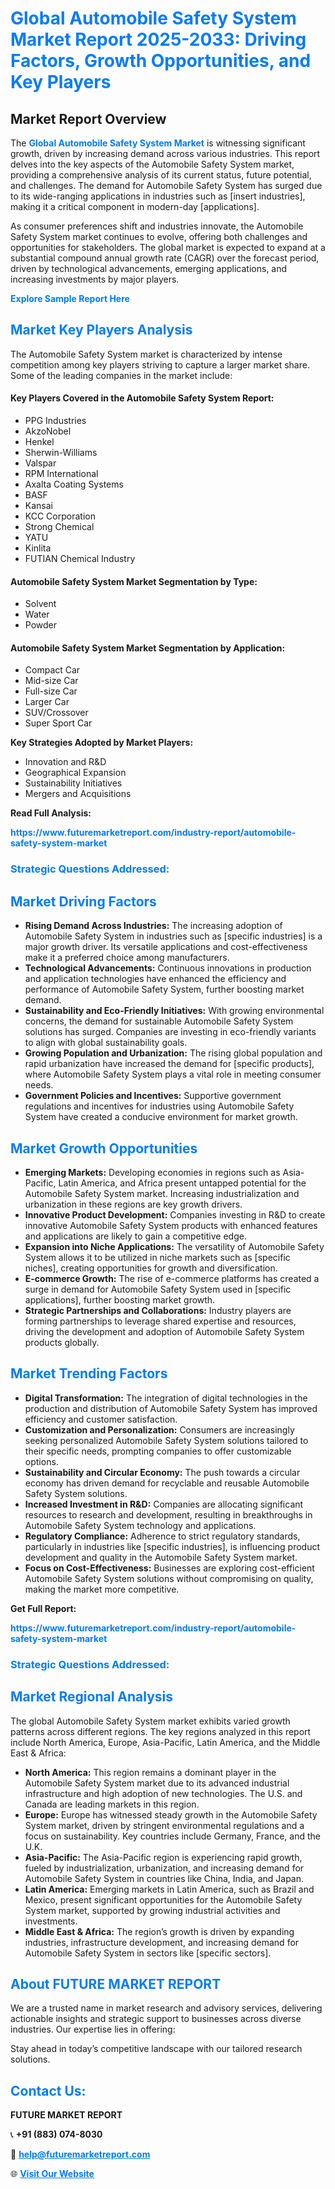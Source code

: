 <h1 style="color: #007BFF;">Global Automobile Safety System Market Report 2025-2033: Driving Factors, Growth Opportunities, and Key Players</h1>

<section id="overview">
<h2>Market Report Overview</h2>
<p>The <a href="https://www.futuremarketreport.com/industry-report/automobile-safety-system-market" style="color: #007BFF; text-decoration: none;"><strong>Global Automobile Safety System Market</strong></a> is witnessing significant growth, driven by increasing demand across various industries. This report delves into the key aspects of the Automobile Safety System market, providing a comprehensive analysis of its current status, future potential, and challenges. The demand for Automobile Safety System has surged due to its wide-ranging applications in industries such as [insert industries], making it a critical component in modern-day [applications].</p>
<p>As consumer preferences shift and industries innovate, the Automobile Safety System market continues to evolve, offering both challenges and opportunities for stakeholders. The global market is expected to expand at a substantial compound annual growth rate (CAGR) over the forecast period, driven by technological advancements, emerging applications, and increasing investments by major players.</p>
</section>

<section id="overview">
<p><a href="https://www.futuremarketreport.com/request-sample/reportId=36437" style="color: #007BFF; text-decoration: none;"><strong>Explore Sample Report Here</strong></a></p>
</section>

<section id="key-players">
<h2 style="color: #007BFF;">Market Key Players Analysis</h2>
<p>The Automobile Safety System market is characterized by intense competition among key players striving to capture a larger market share. Some of the leading companies in the market include:</p>
<h4>Key Players Covered in the Automobile Safety System Report:</h4>
<ul><li>PPG Industries</li><li>AkzoNobel</li><li>Henkel</li><li>Sherwin-Williams</li><li>Valspar</li><li>RPM International</li><li>Axalta Coating Systems</li><li>BASF</li><li>Kansai</li><li>KCC Corporation</li><li>Strong Chemical</li><li>YATU</li><li>Kinlita</li><li>FUTIAN Chemical Industry</li></ul>
<h4>Automobile Safety System Market Segmentation by Type:</h4>
<ul><li>Solvent</li><li>Water</li><li>Powder</li></ul>

<h4>Automobile Safety System Market Segmentation by Application:</h4>
<ul><li>Compact Car</li><li>Mid-size Car</li><li>Full-size Car</li><li>Larger Car</li><li>SUV/Crossover</li><li>Super Sport Car</li></ul>
<p><strong>Key Strategies Adopted by Market Players:</strong></p>
<ul>
<li>Innovation and R&D</li>
<li>Geographical Expansion</li>
<li>Sustainability Initiatives</li>
<li>Mergers and Acquisitions</li>
</ul>
</section>

<section>
<p><strong>Read Full Analysis: </strong></p><a href="https://www.futuremarketreport.com/industry-report/automobile-safety-system-market" style="color: #007BFF; text-decoration: none;"><strong>https://www.futuremarketreport.com/industry-report/automobile-safety-system-market</strong></a>
<h3 style="color: #007BFF;">Strategic Questions Addressed:</h3>
</section>

<section id="driving-factors">
<h2 style="color: #007BFF;">Market Driving Factors</h2>
<ul>
<li><strong>Rising Demand Across Industries:</strong> The increasing adoption of Automobile Safety System in industries such as [specific industries] is a major growth driver. Its versatile applications and cost-effectiveness make it a preferred choice among manufacturers.</li>
<li><strong>Technological Advancements:</strong> Continuous innovations in production and application technologies have enhanced the efficiency and performance of Automobile Safety System, further boosting market demand.</li>
<li><strong>Sustainability and Eco-Friendly Initiatives:</strong> With growing environmental concerns, the demand for sustainable Automobile Safety System solutions has surged. Companies are investing in eco-friendly variants to align with global sustainability goals.</li>
<li><strong>Growing Population and Urbanization:</strong> The rising global population and rapid urbanization have increased the demand for [specific products], where Automobile Safety System plays a vital role in meeting consumer needs.</li>
<li><strong>Government Policies and Incentives:</strong> Supportive government regulations and incentives for industries using Automobile Safety System have created a conducive environment for market growth.</li>
</ul>
</section>

<section id="growth-opportunities">
<h2 style="color: #007BFF;">Market Growth Opportunities</h2>
<ul>
<li><strong>Emerging Markets:</strong> Developing economies in regions such as Asia-Pacific, Latin America, and Africa present untapped potential for the Automobile Safety System market. Increasing industrialization and urbanization in these regions are key growth drivers.</li>
<li><strong>Innovative Product Development:</strong> Companies investing in R&D to create innovative Automobile Safety System products with enhanced features and applications are likely to gain a competitive edge.</li>
<li><strong>Expansion into Niche Applications:</strong> The versatility of Automobile Safety System allows it to be utilized in niche markets such as [specific niches], creating opportunities for growth and diversification.</li>
<li><strong>E-commerce Growth:</strong> The rise of e-commerce platforms has created a surge in demand for Automobile Safety System used in [specific applications], further boosting market growth.</li>
<li><strong>Strategic Partnerships and Collaborations:</strong> Industry players are forming partnerships to leverage shared expertise and resources, driving the development and adoption of Automobile Safety System products globally.</li>
</ul>
</section>

<section id="trending-factors">
<h2 style="color: #007BFF;">Market Trending Factors</h2>
<ul>
<li><strong>Digital Transformation:</strong> The integration of digital technologies in the production and distribution of Automobile Safety System has improved efficiency and customer satisfaction.</li>
<li><strong>Customization and Personalization:</strong> Consumers are increasingly seeking personalized Automobile Safety System solutions tailored to their specific needs, prompting companies to offer customizable options.</li>
<li><strong>Sustainability and Circular Economy:</strong> The push towards a circular economy has driven demand for recyclable and reusable Automobile Safety System solutions.</li>
<li><strong>Increased Investment in R&D:</strong> Companies are allocating significant resources to research and development, resulting in breakthroughs in Automobile Safety System technology and applications.</li>
<li><strong>Regulatory Compliance:</strong> Adherence to strict regulatory standards, particularly in industries like [specific industries], is influencing product development and quality in the Automobile Safety System market.</li>
<li><strong>Focus on Cost-Effectiveness:</strong> Businesses are exploring cost-efficient Automobile Safety System solutions without compromising on quality, making the market more competitive.</li>
</ul>
</section>

<section>
<p><strong>Get Full Report: </strong></p><a href="https://www.futuremarketreport.com/industry-report/automobile-safety-system-market" style="color: #007BFF; text-decoration: none;"><strong>https://www.futuremarketreport.com/industry-report/automobile-safety-system-market</strong></a>
<h3 style="color: #007BFF;">Strategic Questions Addressed:</h3>
</section>


<section id="regional-analysis">
<h2 style="color: #007BFF;">Market Regional Analysis</h2>
<p>The global Automobile Safety System market exhibits varied growth patterns across different regions. The key regions analyzed in this report include North America, Europe, Asia-Pacific, Latin America, and the Middle East & Africa:</p>
<ul>
<li><strong>North America:</strong> This region remains a dominant player in the Automobile Safety System market due to its advanced industrial infrastructure and high adoption of new technologies. The U.S. and Canada are leading markets in this region.</li>
<li><strong>Europe:</strong> Europe has witnessed steady growth in the Automobile Safety System market, driven by stringent environmental regulations and a focus on sustainability. Key countries include Germany, France, and the U.K.</li>
<li><strong>Asia-Pacific:</strong> The Asia-Pacific region is experiencing rapid growth, fueled by industrialization, urbanization, and increasing demand for Automobile Safety System in countries like China, India, and Japan.</li>
<li><strong>Latin America:</strong> Emerging markets in Latin America, such as Brazil and Mexico, present significant opportunities for the Automobile Safety System market, supported by growing industrial activities and investments.</li>
<li><strong>Middle East & Africa:</strong> The region’s growth is driven by expanding industries, infrastructure development, and increasing demand for Automobile Safety System in sectors like [specific sectors].</li>
</ul>
</section>

<footer>
<h2 style="color: #007BFF;">About FUTURE MARKET REPORT</h2>
<p>We are a trusted name in market research and advisory services, delivering actionable insights and strategic support to businesses across diverse industries. Our expertise lies in offering:</p>

<p>Stay ahead in today’s competitive landscape with our tailored research solutions.</p>

<h2 style="color: #007BFF;">Contact Us:</h2>
<p><strong>FUTURE MARKET REPORT</strong></p>
<p>📞 <strong>+91 (883) 074-8030</strong></p>
<p>📧 <strong><a href="mailto:help@futuremarketreport.com" style="color: #007BFF;">help@futuremarketreport.com</a></strong></p>
<p>🌐 <strong><a href="https://www.futuremarketreport.com/" style="color: #007BFF;">Visit Our Website</a></strong></p>
</footer>